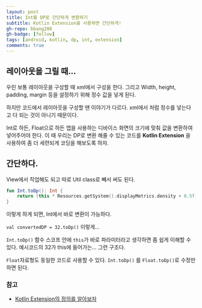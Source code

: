 ```yaml
---
layout: post
title: Int를 DP로 간단하게 변환하기
subtitle: Kotlin Extension을 사용하면 간단하게!
gh-repo: bbang208
gh-badge: [follow]
tags: [android, kotlin, dp, int, extension]
comments: true
---
```


## 레이아웃을 그릴 때...

우린 보통 레이아웃을 구성할 때 xml에서 구성을 한다. 그리고 Width, height, padding, margin 등을 설정하기 위해 정수 값을 넣게 된다.

하지만 코드에서 레이아웃을 구성할 땐 이야기가 다르다. xml에서 처럼 정수를 넣는다고 다 되는 것이 아니기 때문이다.

Int로 하든, Float으로 하든 앱을 사용하는 디바이스 화면의 크기에 맞춰 값을 변환하여 넣어주어야 한다. 이 때 우리는 DP로 변환 해줄 수 있는 코드를 **Kotlin Extension** 을 사용하여 좀 더 세련되게 코딩을 해보도록 하자.

## 간단하다.

View에서 작업해도 되고 따로 Util class로 빼서 써도 된다.

```kotlin
fun Int.toDp(): Int {
    return (this * Resources.getSystem().displayMetrics.density + 0.5f).toInt()
}
```

이렇게 하게 되면, Int에서 바로 변환이 가능하다.

`val convertedDP = 32.toDp()` 이렇게...

`Int.toDp()` 함수 스코프 안에 `this`가 바로 파라미터라고 생각하면 좀 쉽게 이해할 수 있다. 예시코드의 32가 this에 들어가는... 그런 구조다.

`Float`자료형도 동일한 코드로 사용할 수 있다. `Int.toDp()` 를 `Float.toDp()`로 수정만 하면 된다.



### 참고

- [Kotlin Extension의 정의를 알아보자](https://thdev.tech/kotlin/2020/10/27/kotlin_effective_08/)
